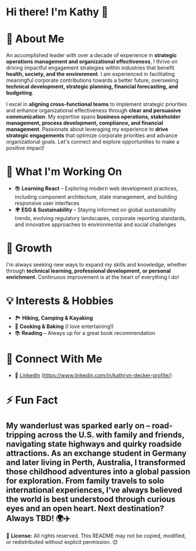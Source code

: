 # **Hi there! I'm Kathy** 👋

# 🌱 **About Me**
An accomplished leader with over a decade of experience in **strategic operations management and organizational effectiveness**, I thrive on driving impactful engagement strategies within industries that benefit **health, society, and the environment**. I am experienced in facilitating meaningful corporate contributions towards a better future, overseeing **technical development, strategic planning, financial forecasting, and budgeting**.

I excel in **aligning cross-functional teams** to implement strategic priorities and enhance organizational effectiveness through **clear and persuasive communication**. My expertise spans **business operations, stakeholder management, process development, compliance, and financial management**. Passionate about leveraging my experience to **drive strategic engagements** that optimize corporate priorities and advance organizational goals. Let's connect and explore opportunities to make a positive impact!

# 🚀 **What I'm Working On**
- 📚 **Learning React** –  Exploring modern web development practices, including component architecture, state management, and building responsive user interfaces
- 🌍 **ESG & Sustainability** – Staying informed on global sustainability trends, evolving regulatory landscapes, corporate reporting standards, and innovative approaches to environmental and social challenges

# 🌟 **Growth**
I'm always seeking new ways to expand my skills and knowledge, whether through **technical learning, professional development, or personal enrichment**. Continuous improvement is at the heart of everything I do!

# 💡 **Interests & Hobbies**
- 🏞️ **Hiking, Camping & Kayaking**
- 🍳 **Cooking & Baking** (I love entertaining!)
- 📚 **Reading** – Always up for a great book recommendation

# 💌 **Connect With Me**
- 💼 [LinkedIn](#) (https://www.linkedin.com/in/kathryn-decker-profile/)


# ⚡ **Fun Fact**
My wanderlust was sparked early on – road-tripping across the U.S. with family and friends, navigating state highways and quirky roadside attractions. As an exchange student in Germany and later living in Perth, Australia, I transformed those childhood adventures into a global passion for exploration. From family travels to solo international experiences, I've always believed the world is best understood through curious eyes and an open heart. Next destination? Always TBD! 🌍✈️
---
📝 **License:** All rights reserved. This README may not be copied, modified, or redistributed without explicit permission. 😊
